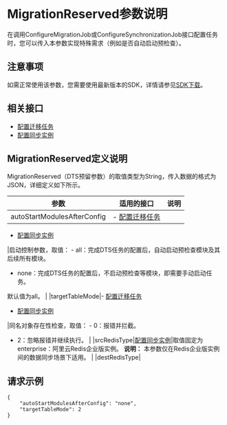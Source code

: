 # MigrationReserved参数说明

在调用ConfigureMigrationJob或ConfigureSynchronizationJob接口配置任务时，您可以传入本参数实现特殊需求（例如是否自动启动预检查）。

## 注意事项

如需正常使用该参数，您需要使用最新版本的SDK，详情请参见[SDK下载](/cn.zh-CN/SDK参考/SDK下载.md)。

## 相关接口

-   [配置迁移任务](/cn.zh-CN/API参考/数据迁移/配置迁移任务.md)
-   [配置同步实例](/cn.zh-CN/API参考/数据同步/配置同步实例.md)

## MigrationReserved定义说明

MigrationReserved（DTS预留参数）的取值类型为String，传入数据的格式为JSON，详细定义如下所示。

|参数|适用的接口|说明|
|--|-----|--|
|autoStartModulesAfterConfig|-   [配置迁移任务](/cn.zh-CN/API参考/数据迁移/配置迁移任务.md)
-   [配置同步实例](/cn.zh-CN/API参考/数据同步/配置同步实例.md)

|启动控制参数，取值： -   all：完成DTS任务的配置后，自动启动预检查模块及其后续所有模块。
-   none：完成DTS任务的配置后，不启动预检查等模块，即需要手动启动任务。

默认值为all。 |
|targetTableMode|-   [配置迁移任务](/cn.zh-CN/API参考/数据迁移/配置迁移任务.md)
-   [配置同步实例](/cn.zh-CN/API参考/数据同步/配置同步实例.md)

|同名对象存在性检查，取值： -   0：报错并拦截。
-   2：忽略报错并继续执行。 |
|srcRedisType|[配置同步实例](/cn.zh-CN/API参考/数据同步/配置同步实例.md)|取值固定为enterprise：阿里云Redis企业版实例。 **说明：** 本参数仅在Redis企业版实例间的数据同步场景下适用。 |
|destRedisType|

## 请求示例

```
{
    "autoStartModulesAfterConfig": "none",
    "targetTableMode": 2
}
```

